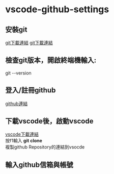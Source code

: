 # vscode-github-settings
## 安裝git ##

<a href="https://git-scm.com">git下載連結</a>
<a href="https://git-scm.com">git下載連結</a>
<h2>檢查git版本，開啟終端機輸入:</h2>
<div class="gray">git --version</div>
<h2>登入/註冊github</h2>
<a href="https://github.com">github連結</a>
<h2>下載vscode後，啟動vscode</h2>
<a href="https://code.visualstudio.com">vscode下載連結</a>
<div>按f1輸入 <strong>git clone</strong></div>
<div>複製github Repository的連結到vsocde</div>
<h2>輸入github信箱與帳號</h2>